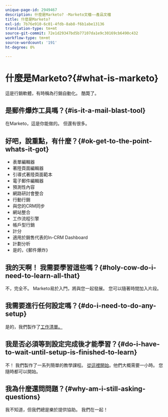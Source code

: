 ```yaml
---
unique-page-id: 2949467
description: 什麼是Marketo? -Marketo文檔——產品文檔
title: 什麼是Marketo?
exl-id: 7b76e910-6c01-4fdb-8ab8-f6b1abe13136
translation-type: tm+mt
source-git-commit: 72e1d29347bd5b77107da1e9c30169cb6490c432
workflow-type: tm+mt
source-wordcount: '191'
ht-degree: 0%

---
```


# 什麼是Marketo?{#what-is-marketo}

這是行銷軟體，有時稱為行銷自動化。 酷斃了。

## 是郵件爆炸工具嗎？{#is-it-a-mail-blast-tool}

在Marketo，這是你能做的。 但還有很多。

## 好吧，說重點，有什麼？{#ok-get-to-the-point-whats-it-got}

* 表單編輯器
* 著陸頁面編輯器
* 引導式著陸頁面範本
* 電子郵件編輯器
* 預測性內容
* 網路研討會整合
* 行動行銷
* 與您的CRM同步
* 網站整合
* 工作流程引擎
* 帳戶型行銷
* 計分
* 適用於銷售代表的In-CRM Dashboard
* 計劃分析
* 是的，《郵件爆炸》

## 我的天啊！ 我需要學習這些嗎？{#holy-cow-do-i-need-to-learn-all-that}

不，完全不。 Marketo易於入門，將與您一起發展。 您可以隨著時間加入片段。

## 我需要進行任何設定嗎？{#do-i-need-to-do-any-setup}

是的，我們製作了[工作清單。](/help/marketo/getting-started/setup-steps/setup-checklist.md)

## 我是否必須等到設定完成後才能學習？{#do-i-have-to-wait-until-setup-is-finished-to-learn}

不！ 我們製作了一系列簡單的教學課程。 [從這裡開始](/help/marketo/getting-started/quick-wins/get-set-up-and-add-a-person.md)。他們大概需要一小時。 您隨時都可以開始。

## 我為什麼還問問題？{#why-am-i-still-asking-questions}

我不知道，但我們總是樂於提供協助。 我們在一起！

